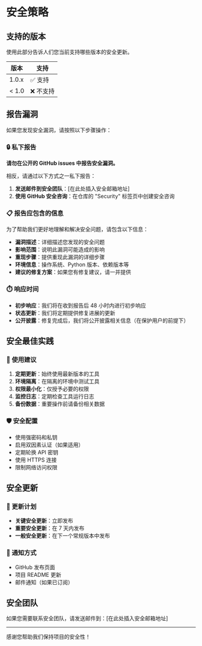 # 安全策略

## 支持的版本

使用此部分告诉人们您当前支持哪些版本的安全更新。

| 版本 | 支持          |
| ---- | ------------- |
| 1.0.x | ✅ 支持 |
| < 1.0 | ❌ 不支持 |

## 报告漏洞

如果您发现安全漏洞，请按照以下步骤操作：

### 🔒 私下报告

**请勿在公开的 GitHub issues 中报告安全漏洞。**

相反，请通过以下方式之一私下报告：

1. **发送邮件到安全团队**：[在此处插入安全邮箱地址]
2. **使用 GitHub 安全咨询**：在仓库的 "Security" 标签页中创建安全咨询

### 📋 报告应包含的信息

为了帮助我们更好地理解和解决安全问题，请包含以下信息：

- **漏洞描述**：详细描述您发现的安全问题
- **影响范围**：说明此漏洞可能造成的影响
- **重现步骤**：提供重现此漏洞的详细步骤
- **环境信息**：操作系统、Python 版本、依赖版本等
- **建议的修复方案**：如果您有修复建议，请一并提供

### ⏱️ 响应时间

- **初步响应**：我们将在收到报告后 48 小时内进行初步响应
- **状态更新**：我们将定期提供修复进展的更新
- **公开披露**：修复完成后，我们将公开披露相关信息（在保护用户的前提下）

## 安全最佳实践

### 🔐 使用建议

1. **定期更新**：始终使用最新版本的工具
2. **环境隔离**：在隔离的环境中测试工具
3. **权限最小化**：仅授予必要的权限
4. **监控日志**：定期检查工具运行日志
5. **备份数据**：重要操作前请备份相关数据

### 🛡️ 安全配置

- 使用强密码和私钥
- 启用双因素认证（如果适用）
- 定期轮换 API 密钥
- 使用 HTTPS 连接
- 限制网络访问权限

## 安全更新

### 📅 更新计划

- **关键安全更新**：立即发布
- **重要安全更新**：在 7 天内发布
- **一般安全更新**：在下一个常规版本中发布

### 📢 通知方式

- GitHub 发布页面
- 项目 README 更新
- 邮件通知（如果已订阅）

## 安全团队

如果您需要联系安全团队，请发送邮件到：[在此处插入安全邮箱地址]

---

感谢您帮助我们保持项目的安全性！ 